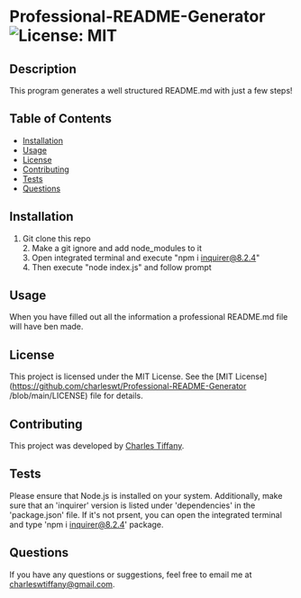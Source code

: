 # Professional-README-Generator  ![License: MIT](https://img.shields.io/badge/License-MIT-yellow.svg)

## Description

This program generates a well structured README.md with just a few steps!

## Table of Contents

- [Installation](#installation)
- [Usage](#usage)
- [License](#license)
- [Contributing](#contributing)
- [Tests](#tests)
- [Questions](#questions)

## Installation

1. Git clone this repo <br> 2. Make a git ignore and add node_modules to it <br> 3. Open integrated terminal and execute "npm i inquirer@8.2.4" <br> 4. Then execute "node index.js" and follow prompt

## Usage

When you have filled out all the information a professional README.md file will have ben made.

## License

This project is licensed under the MIT License. See the [MIT License](https://github.com/charleswt/Professional-README-Generator /blob/main/LICENSE) file for details.

## Contributing

This project was developed by [Charles Tiffany](https://github.com/charleswt/).

## Tests

Please ensure that Node.js is installed on your system. Additionally, make sure that an 'inquirer' version is listed under 'dependencies' in the 'package.json' file. If it's not prsent, you can open the integrated terminal and type 'npm i inquirer@8.2.4' package.

## Questions

If you have any questions or suggestions, feel free to email me at charleswtiffany@gmail.com.

